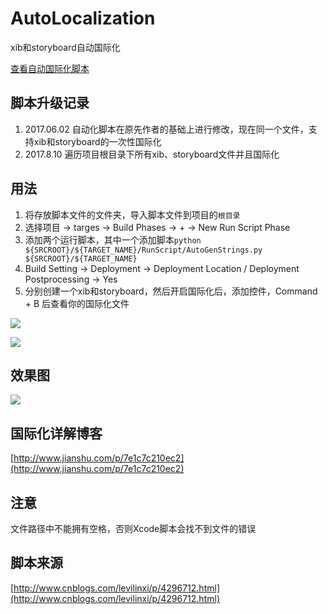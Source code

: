 # AutoLocalization

xib和storyboard自动国际化

[查看自动国际化脚本](https://github.com/onezens/AutoLocalization/blob/master/AutoLocalization/RunScript/AutoGenStrings.py)

## 脚本升级记录  
 
 
 1. 2017.06.02 自动化脚本在原先作者的基础上进行修改，现在同一个文件，支持xib和storyboard的一次性国际化
 2. 2017.8.10 遍历项目根目录下所有xib、storyboard文件并且国际化

## 用法
  1. 将存放脚本文件的文件夹，导入脚本文件到项目的`根目录`
  2. 选择项目 -> targes -> Build Phases -> + -> New Run Script Phase
  3. 添加两个运行脚本，其中一个添加脚本`python ${SRCROOT}/${TARGET_NAME}/RunScript/AutoGenStrings.py ${SRCROOT}/${TARGET_NAME}`
  4. Build Setting  ->  Deployment  -> Deployment Location / Deployment Postprocessing  -> Yes
  5. 分别创建一个xib和storyboard，然后开启国际化后，添加控件，Command + B 后查看你的国际化文件
  
  ![](http://7xq8l3.com1.z0.glb.clouddn.com/AutoLocalization1.png)
  
  ![](http://upload-images.jianshu.io/upload_images/1216462-9f20ceca2e58bebb.png?imageMogr2/auto-orient/strip%7CimageView2/2/w/1240)
  
## 效果图
![](http://upload-images.jianshu.io/upload_images/1216462-c6978ae9c7814094.gif?imageMogr2/auto-orient/strip)

## 国际化详解博客
[http://www.jianshu.com/p/7e1c7c210ec2](http://www.jianshu.com/p/7e1c7c210ec2)

## 注意
文件路径中不能拥有空格，否则Xcode脚本会找不到文件的错误

## 脚本来源
[http://www.cnblogs.com/levilinxi/p/4296712.html](http://www.cnblogs.com/levilinxi/p/4296712.html)

  

  


